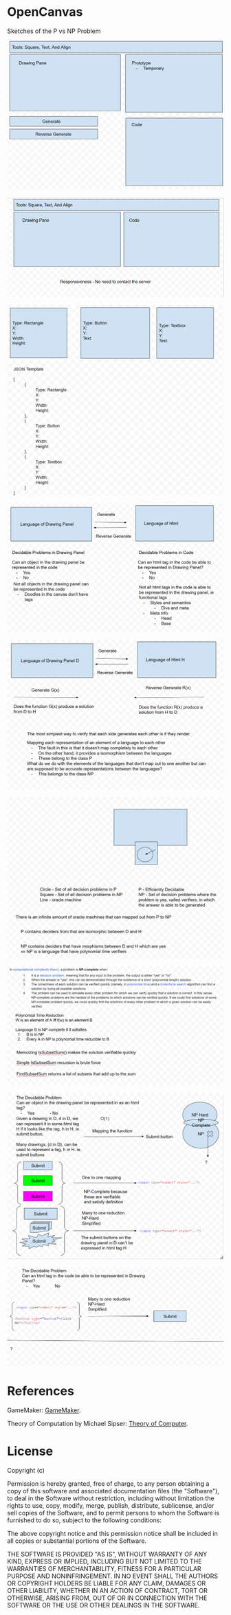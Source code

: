 ﻿# OpenCanvas

Sketches of the P vs NP Problem

![CanvasTemplateUI](OpenCanvas/Resources/Images/CanvasTemplateUI.png)

![CanvasTemplateUI](OpenCanvas/Resources/Images/CanvasTemplateUIFuturePlans.png)

![ObjectLanguage](OpenCanvas/Resources/Images/ObjectLanguage.png)

![Decidability](OpenCanvas/Resources/Images/decidability.png)

![Verifiability](OpenCanvas/Resources/Images/Verifiability.png)

![PvsNPDefinition](OpenCanvas/Resources/Images/PvsNPDefinition.png)

![NPCompleteDefinition](OpenCanvas/Resources/Images/NPCompleteDefinition.png)

![NPCompleteNPHard](OpenCanvas/Resources/Images/NPCompleteNPHard.png)

![NPCompleteNPHardDefinitionPart2](OpenCanvas/Resources/Images/NPCompleteNPHardDefintionPart2.png)

# References

GameMaker: [GameMaker](https://en.wikipedia.org/wiki/GameMaker).

Theory of Computation by Michael Sipser: [Theory of Computer](https://en.wikipedia.org/wiki/Introduction_to_the_Theory_of_Computation).

# License

Copyright (c) <year> <copyright holders>

Permission is hereby granted, free of charge, to any person obtaining a copy
of this software and associated documentation files (the "Software"), to deal
in the Software without restriction, including without limitation the rights
to use, copy, modify, merge, publish, distribute, sublicense, and/or sell
copies of the Software, and to permit persons to whom the Software is
furnished to do so, subject to the following conditions:

The above copyright notice and this permission notice shall be included in all
copies or substantial portions of the Software.

THE SOFTWARE IS PROVIDED "AS IS", WITHOUT WARRANTY OF ANY KIND, EXPRESS OR
IMPLIED, INCLUDING BUT NOT LIMITED TO THE WARRANTIES OF MERCHANTABILITY,
FITNESS FOR A PARTICULAR PURPOSE AND NONINFRINGEMENT. IN NO EVENT SHALL THE
AUTHORS OR COPYRIGHT HOLDERS BE LIABLE FOR ANY CLAIM, DAMAGES OR OTHER
LIABILITY, WHETHER IN AN ACTION OF CONTRACT, TORT OR OTHERWISE, ARISING FROM,
OUT OF OR IN CONNECTION WITH THE SOFTWARE OR THE USE OR OTHER DEALINGS IN THE
SOFTWARE.
